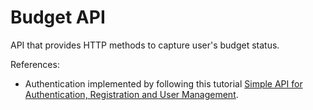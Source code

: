 # Budget API

API that provides HTTP methods to capture user's budget status.

References:
- Authentication implemented by following this tutorial [Simple API for Authentication, Registration and User Management](https://jasonwatmore.com/post/2019/10/14/aspnet-core-3-simple-api-for-authentication-registration-and-user-management).

